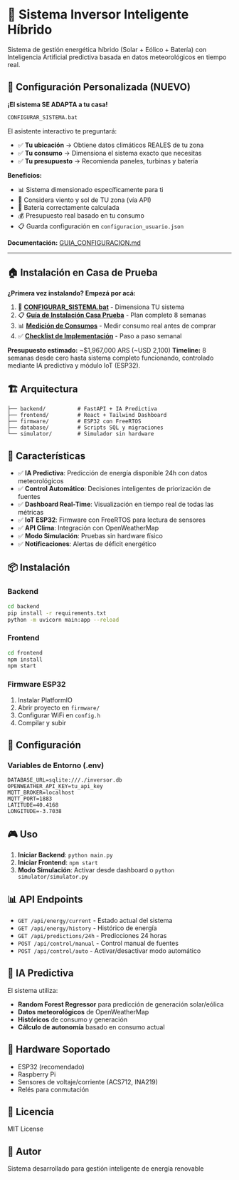 # 🔋 Sistema Inversor Inteligente Híbrido

Sistema de gestión energética híbrido (Solar + Eólico + Batería) con Inteligencia Artificial predictiva basada en datos meteorológicos en tiempo real.

## 🔧 Configuración Personalizada (NUEVO)

**¡El sistema SE ADAPTA a tu casa!**

```cmd
CONFIGURAR_SISTEMA.bat
```

El asistente interactivo te preguntará:
- ✅ **Tu ubicación** → Obtiene datos climáticos REALES de tu zona
- ✅ **Tu consumo** → Dimensiona el sistema exacto que necesitas
- ✅ **Tu presupuesto** → Recomienda paneles, turbinas y batería

**Beneficios:**
- 📊 Sistema dimensionado específicamente para ti
- 💨 Considera viento y sol de TU zona (vía API)
- 🔋 Batería correctamente calculada
- 💰 Presupuesto real basado en tu consumo
- 📋 Guarda configuración en `configuracion_usuario.json`

**Documentación:** [GUIA_CONFIGURACION.md](GUIA_CONFIGURACION.md)

---

## 🏠 Instalación en Casa de Prueba

**¿Primera vez instalando? Empezá por acá:**

1. 🔧 **[CONFIGURAR_SISTEMA.bat](GUIA_CONFIGURACION.md)** - Dimensiona TU sistema
2. 📋 **[Guía de Instalación Casa Prueba](INSTALACION_CASA_PRUEBA.md)** - Plan completo 8 semanas
3. 📊 **[Medición de Consumos](MEDICION_CONSUMOS.md)** - Medir consumo real antes de comprar
4. ✅ **[Checklist de Implementación](CHECKLIST_IMPLEMENTACION.md)** - Paso a paso semanal

**Presupuesto estimado:** ~$1,967,000 ARS (~USD 2,100)
**Timeline:** 8 semanas desde cero hasta sistema completo funcionando, controlado mediante IA predictiva y módulo IoT (ESP32).

## 🏗️ Arquitectura

```
├── backend/          # FastAPI + IA Predictiva
├── frontend/         # React + Tailwind Dashboard
├── firmware/         # ESP32 con FreeRTOS
├── database/         # Scripts SQL y migraciones
└── simulator/        # Simulador sin hardware
```

## 🚀 Características

- ✅ **IA Predictiva**: Predicción de energía disponible 24h con datos meteorológicos
- ✅ **Control Automático**: Decisiones inteligentes de priorización de fuentes
- ✅ **Dashboard Real-Time**: Visualización en tiempo real de todas las métricas
- ✅ **IoT ESP32**: Firmware con FreeRTOS para lectura de sensores
- ✅ **API Clima**: Integración con OpenWeatherMap
- ✅ **Modo Simulación**: Pruebas sin hardware físico
- ✅ **Notificaciones**: Alertas de déficit energético

## 📦 Instalación

### Backend
```bash
cd backend
pip install -r requirements.txt
python -m uvicorn main:app --reload
```

### Frontend
```bash
cd frontend
npm install
npm start
```

### Firmware ESP32
1. Instalar PlatformIO
2. Abrir proyecto en `firmware/`
3. Configurar WiFi en `config.h`
4. Compilar y subir

## 🔧 Configuración

### Variables de Entorno (.env)
```
DATABASE_URL=sqlite:///./inversor.db
OPENWEATHER_API_KEY=tu_api_key
MQTT_BROKER=localhost
MQTT_PORT=1883
LATITUDE=40.4168
LONGITUDE=-3.7038
```

## 🎮 Uso

1. **Iniciar Backend**: `python main.py`
2. **Iniciar Frontend**: `npm start`
3. **Modo Simulación**: Activar desde dashboard o `python simulator/simulator.py`

## 📊 API Endpoints

- `GET /api/energy/current` - Estado actual del sistema
- `GET /api/energy/history` - Histórico de energía
- `GET /api/predictions/24h` - Predicciones 24 horas
- `POST /api/control/manual` - Control manual de fuentes
- `POST /api/control/auto` - Activar/desactivar modo automático

## 🧠 IA Predictiva

El sistema utiliza:
- **Random Forest Regressor** para predicción de generación solar/eólica
- **Datos meteorológicos** de OpenWeatherMap
- **Históricos** de consumo y generación
- **Cálculo de autonomía** basado en consumo actual

## 📱 Hardware Soportado

- ESP32 (recomendado)
- Raspberry Pi
- Sensores de voltaje/corriente (ACS712, INA219)
- Relés para conmutación

## 📄 Licencia

MIT License

## 👥 Autor

Sistema desarrollado para gestión inteligente de energía renovable
